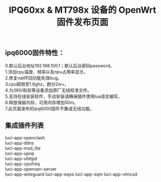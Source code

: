 <div align="center">
  <h1 align="center">
     IPQ60xx & MT798x 设备的 OpenWrt 固件发布页面
  </h1>
</div>
<br>

## ipq6000固件特性：  
0.默认后台地址192.168.100.1；默认后台密码password。  
1.添加cpu温度、频率以及npu占用率显示。  
2.修复nat环回功能失效bug。  
3.cpu超频至1.6ghz，跑分2w+。  
4.为360/和目等设备添加原厂无线校准文件。  
5.支持在线安装软件，手动安装请确保插件使用lua语言编写。  
6.释放保留内存，可用内存增加50m。  
7.此页面发布的ipq6000固件不集成无线功能。  

## 集成插件列表
luci-app-openclash  
luci-app-ddns  
luci-app-msd_lite  
luci-app-upnp  
luci-app-uhttpd  
luci-app-cpufreq  
luci-app-openvpn-server  
luci-app-wireguard
luci-app-eqos
luci-app-sqm
luci-app-vlmcsd
